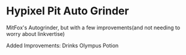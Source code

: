 # Hypixel Pit Auto Grinder
MitFox's Autogrinder, but with a few improvements(and not needing to worry about linkvertise)

Added Improvements:
Drinks Olympus Potion
